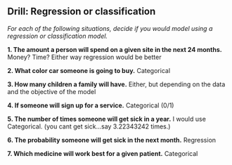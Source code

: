 ## Drill: Regression or classification
*For each of the following situations, decide if you would model using a regression or classification model.*

**1. The amount a person will spend on a given site in the next 24 months.**
      Money? Time? Either way regression would be better
    
**2. What color car someone is going to buy.**
      Categorical
    
**3.  How many children a family will have.**
      Either, but depending on the data and the objective of the model

**4. If someone will sign up for a service.**
      Categorical (0/1)

**5. The number of times someone will get sick in a year.**
      I would use Categorical. (you cant get sick...say 3.22343242 times.)

**6. The probability someone will get sick in the next month.**
      Regression

**7. Which medicine will work best for a given patient.**
      Categorical
